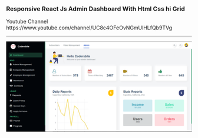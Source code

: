 <h3>Responsive React Js Admin Dashboard With Html Css hi Grid</h3>
<p>Youtube Channel https://www.youtube.com/channel/UC8c4OFeOvNGmUlHLfQb9TVg</p>
<hr>

<img src="src/assets/screenshot.PNG" />

